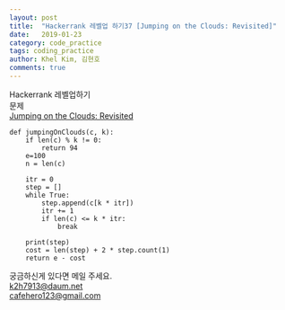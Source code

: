```yaml
---
layout: post
title:  "Hackerrank 레벨업 하기37 [Jumping on the Clouds: Revisited]"
date:   2019-01-23
category: code_practice
tags: coding_practice
author: Khel Kim, 김현호
comments: true
---
```


Hackerrank 레벨업하기  
문제   
[Jumping on the Clouds: Revisited](https://www.hackerrank.com/challenges/jumping-on-the-clouds-revisited/problem)

~~~
def jumpingOnClouds(c, k):
    if len(c) % k != 0:
        return 94
    e=100
    n = len(c)

    itr = 0
    step = []
    while True:
        step.append(c[k * itr])
        itr += 1
        if len(c) <= k * itr:
            break

    print(step)
    cost = len(step) + 2 * step.count(1)
    return e - cost
~~~

궁금하신게 있다면 메일 주세요.  
k2h7913@daum.net  
cafehero123@gmail.com
